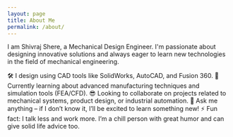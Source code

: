 ```yaml
---
layout: page
title: About Me
permalink: /about/
---
```


I am Shivraj Shere, a Mechanical Design Engineer. I'm passionate about designing innovative solutions and always eager to learn new technologies in the field of mechanical engineering.

🛠️ I design using CAD tools like SolidWorks, AutoCAD, and Fusion 360.
🌱 Currently learning about advanced manufacturing techniques and simulation tools (FEA/CFD).
😎 Looking to collaborate on projects related to mechanical systems, product design, or industrial automation.
💬 Ask me anything – if I don’t know it, I’ll be excited to learn something new!
⚡ Fun fact: I talk less and work more. I’m a chill person with great humor and can give solid life advice too.